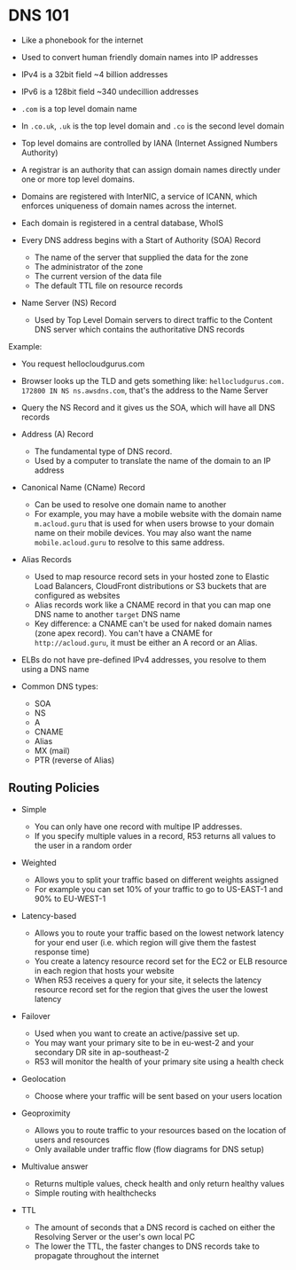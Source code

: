 # DNS 101

- Like a phonebook for the internet
- Used to convert human friendly domain names into IP addresses
- IPv4 is a 32bit field ~4 billion addresses
- IPv6 is a 128bit field ~340 undecillion addresses
- `.com` is a top level domain name
- In `.co.uk`, `.uk` is the top level domain and `.co` is the second level domain
- Top level domains are controlled by IANA (Internet Assigned Numbers Authority)
- A registrar is an authority that can assign domain names directly under one or more top level domains.
- Domains are registered with InterNIC, a service of ICANN, which enforces uniqueness of domain names across the internet.
- Each domain is registered in a central database, WhoIS

- Every DNS address begins with a Start of Authority (SOA) Record
  - The name of the server that supplied the data for the zone
  - The administrator of the zone
  - The current version of the data file
  - The default TTL file on resource records

- Name Server (NS) Record
  - Used by Top Level Domain servers to direct traffic to the Content DNS server which contains the authoritative DNS records

Example:
- You request hellocloudgurus.com
- Browser looks up the TLD and gets something like: `hellocludgurus.com. 172800 IN NS ns.awsdns.com`, that's the address to the Name Server
- Query the NS Record and it gives us the SOA, which will have all DNS records

- Address (A) Record
  - The fundamental type of DNS record.
  - Used by a computer to translate the name of the domain to an IP address

- Canonical Name (CName) Record
  - Can be used to resolve one domain name to another
  - For example, you may have a mobile website with the domain name `m.acloud.guru` that is used for when users browse to your domain name on their mobile devices. You may also want the name `mobile.acloud.guru` to resolve to this same address.

- Alias Records
  - Used to map resource record sets in your hosted zone to Elastic Load Balancers, CloudFront distributions or S3 buckets that are configured as websites
  - Alias records work like a CNAME record in that you can map one DNS name to another `target` DNS name
  - Key difference: a CNAME can't be used for naked domain names (zone apex record). You can't have a CNAME for `http://acloud.guru`, it must be either an A record or an Alias.

- ELBs do not have pre-defined IPv4 addresses, you resolve to them using a DNS name
- Common DNS types:
  - SOA
  - NS
  - A
  - CNAME
  - Alias
  - MX (mail)
  - PTR (reverse of Alias)

## Routing Policies
- Simple
  - You can only have one record with multipe IP addresses.
  - If you specify multiple values in a record, R53 returns all values to the user in a random order
- Weighted
  - Allows you to split your traffic based on different weights assigned
  - For example you can set 10% of your traffic to go to US-EAST-1 and 90% to EU-WEST-1
- Latency-based
  - Allows you to route your traffic based on the lowest network latency for your end user (i.e. which region will give them the fastest response time)
  - You create a latency resource record set for the EC2 or ELB resource in each region that hosts your website
  - When R53 receives a query for your site, it selects the latency resource record set for the region that gives the user the lowest latency
- Failover
  - Used when you want to create an active/passive set up.
  - You may want your primary site to be in eu-west-2 and your secondary DR site in ap-southeast-2
  - R53 will monitor the health of your primary site using a health check
- Geolocation
  - Choose where your traffic will be sent based on your users location
- Geoproximity
  - Allows you to route traffic to your resources based on the location of users and resources
  - Only available under traffic flow (flow diagrams for DNS setup)
- Multivalue answer
  - Returns multiple values, check health and only return healthy values
  - Simple routing with healthchecks

- TTL
  - The amount of seconds that a DNS record is cached on either the Resolving Server or the user's own local PC
  - The lower the TTL, the faster changes to DNS records take to propagate throughout the internet


